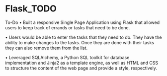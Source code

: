 # Flask_TODO
To-Do
•	Built a responsive Single Page Application using Flask that allowed users to keep track of errands or tasks that need to be done.

•	Users would be able to enter the tasks that they need to do. They have the ability to make changes to the tasks. Once they are done
with their tasks they can also remove them from the list.

•	Leveraged SQLAlchemy, a Python SQL toolkit for database implementation and Jinja2 as a template engine, as well as HTML and CSS to 
structure the content of the web page and provide a style, respectively.

